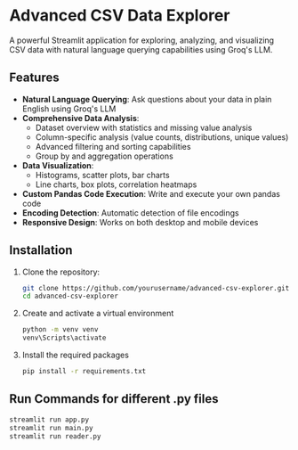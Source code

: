 # Advanced CSV Data Explorer

A powerful Streamlit application for exploring, analyzing, and visualizing CSV data with natural language querying capabilities using Groq's LLM.


## Features

- **Natural Language Querying**: Ask questions about your data in plain English using Groq's LLM
- **Comprehensive Data Analysis**:
  - Dataset overview with statistics and missing value analysis
  - Column-specific analysis (value counts, distributions, unique values)
  - Advanced filtering and sorting capabilities
  - Group by and aggregation operations
- **Data Visualization**:
  - Histograms, scatter plots, bar charts
  - Line charts, box plots, correlation heatmaps
- **Custom Pandas Code Execution**: Write and execute your own pandas code
- **Encoding Detection**: Automatic detection of file encodings
- **Responsive Design**: Works on both desktop and mobile devices



## Installation

1. Clone the repository:
   ```bash
   git clone https://github.com/yourusername/advanced-csv-explorer.git
   cd advanced-csv-explorer
   ```
2. Create and activate a virtual environment
   ```bash
   python -m venv venv
   venv\Scripts\activate
   ```
3. Install the required packages
   ```bash
   pip install -r requirements.txt
   ```

## Run Commands for different .py files 
   ```bash
   streamlit run app.py
   streamlit run main.py
   streamlit run reader.py
   ```